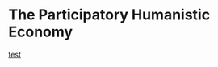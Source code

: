 # The Participatory Humanistic Economy

[test][ineffective_laws]

&nbsp;
&nbsp;
&nbsp;



[ineffective_laws]: https://github.com/ernest-bruce/human-internet/blob/master/ineffective_laws/ineffective_laws.md#laws-are-ineffective-at-protecting-personal-information
